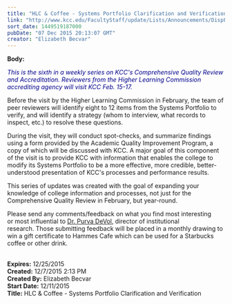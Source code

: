 ```yaml
---
title: "HLC & Coffee - Systems Portfolio Clarification and Verification"
link: "http://www.kcc.edu/FacultyStaff/update/Lists/Announcements/DispForm.aspx?ID=2109"
sort_date: 1449519187000
pubDate: "07 Dec 2015 20:13:07 GMT"
creator: "Elizabeth Becvar"
---
```


<div><b>Body:</b> <div class="ExternalClass2A0EBD4E2DC64F5E872F6E8A537059A7"><p><em style="color:darkblue">This is the sixth in a weekly series on KCC's Comprehensive Quality Review and Accreditation. Reviewers from the Higher Learning Commission accrediting agency will visit KCC Feb. 15-17.</em></p>
<p>Before the visit by the Higher Learning Commission in February, the team of peer reviewers will identify eight to 12 items from the Systems Portfolio to verify, and will identify a strategy (whom to interview, what records to inspect, etc.) to resolve these questions. </p>
<p>During the visit, they will conduct spot-checks, and summarize findings using a form provided by the Academic Quality Improvement Program, a copy of which will be discussed with KCC. A major goal of this component of the visit is to provide KCC with information that enables the college to modify its Systems Portfolio to be a more effective, more credible, better-understood presentation of KCC's processes and performance results.</p>
<p>This series of updates was created with the goal of expanding your knowledge of college information and processes, not just for the Comprehensive Quality Review in February, but year-round.</p>
<p><img src="/FacultyStaff/update/PublishingImages/feedback1.gif" alt="" style="vertical-align:auto;float:right;margin:5px" />Please send any comments/feedback on what you find most interesting or most influential to <a href="mailto:pdevol@kcc.edu">Dr. Purva DeVol</a>, director of institutional research. Those submitting feedback will be placed in a monthly drawing to win a gift certificate to Hammes Cafe which can be used for a Starbucks coffee or other drink.</p>
<div> </div></div></div>
<div><b>Expires:</b> 12/25/2015</div>
<div><b>Created:</b> 12/7/2015 2:13 PM</div>
<div><b>Created By:</b> Elizabeth Becvar</div>
<div><b>Start Date:</b> 12/11/2015</div>
<div><b>Title:</b> HLC &amp; Coffee - Systems Portfolio Clarification and Verification</div>
